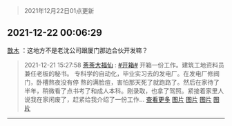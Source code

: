 > 2021年12月22日01点更新
<link rel="stylesheet" href="https://cdn.jsdelivr.net/gh/taotie6/sampleJSON@main/css/photo_show.css">
<meta name="referrer" content="no-referrer" />


 ## 2021-12-22 00:06:29 

 [㪚木](https://www.coolapk.com/feed/32282842?shareKey=M2IzZjg1YTcwZDdmNjFjMjBiNjk~) ：这地方不是老沈公司跟厦门那边合伙开发嘛？ 

<div class="album">
</div>

> 2021-12-21 15:27:58 
> [荼荼大福仙](https://www.coolapk.com/feed/32272252?shareKey=OWU5NmUzYWE1Y2ZlNjFjMjBiNjk~) : <a class="feed-link-tag" href="/t/开箱?type=0">#开箱#</a> 开箱一份工作。建筑工地资料员兼任老板的秘书。 专科学的自动化，毕业实习去的发电厂。在发电厂修阀门，卧槽熬夜没有停 熬的满脸痘，害怕那天死了就跑路了。然后在家待了半年，稍微看了点书考了和成人本科。刚录取，也拿了驾照。紧接着家里人说我在家闲废了，赶紧给我介绍了一份工作... <a href="">查看更多</a> 
[图片](http://image.coolapk.com/feed/2021/1221/15/2464893_b7fce745_1675_6528_780@2494x3325.jpeg)
[图片](http://image.coolapk.com/feed/2021/1221/15/2464893_cef1a528_1675_6534_118@2494x3325.jpeg)
[图片](http://image.coolapk.com/feed/2021/1221/15/2464893_79dbeb45_1675_6537_791@2494x3325.jpeg)
[图片](http://image.coolapk.com/feed/2021/1221/15/2464893_f6c08f78_1675_6544_449@3325x2494.jpeg)

 ------- 

